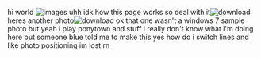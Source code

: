 hi world ![images](https://github.com/user-attachments/assets/17151371-12e4-4af5-ad90-9def063aa87f)
uhh idk how this page works so deal with it![download](https://github.com/user-attachments/assets/96320d72-476c-472f-bf63-7ac0ae98c9c2)
heres another photo![download](https://github.com/user-attachments/assets/eaee109d-58a9-40e9-ba70-8ecbd0c859dc)
ok that one wasn't a windows 7 sample photo but yeah i play ponytown and stuff
i really don't know what i'm doing here but someone blue told me to make this	yes
how do i switch lines and like photo positioning im lost rn
